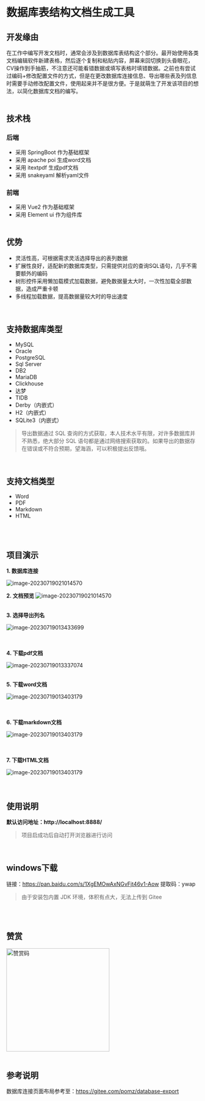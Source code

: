 # 数据库表结构文档生成工具

## 开发缘由

在工作中编写开发文档时，通常会涉及到数据库表结构这个部分。最开始使用各类文档编辑软件新建表格，然后逐个复制和粘贴内容，屏幕来回切换到头昏眼花，CV操作到手抽筋，不注意还可能看错数据或填写表格时填错数据。之前也有尝试过编码+修改配置文件的方式，但是在更改数据库连接信息、导出哪些表及列信息时需要手动修改配置文件，使用起来并不是很方便。于是就萌生了开发该项目的想法，以简化数据库文档的编写。
<br>
<br>

## 技术栈

### 后端

- 采用 SpringBoot 作为基础框架
- 采用 apache poi 生成word文档
- 采用 itextpdf 生成pdf文档
- 采用 snakeyaml 解析yaml文件

### 前端

- 采用 Vue2 作为基础框架
- 采用 Element ui 作为组件库
  <br>
  <br>

## 优势

- 灵活性高，可根据需求灵活选择导出的表列数据
- 扩展性良好，适配新的数据库类型，只需提供对应的查询SQL语句，几乎不需要额外的编码
- 树形控件采用懒加载模式加载数据，避免数据量太大时，一次性加载全部数据，造成严重卡顿
- 多线程加载数据，提高数据量较大时的导出速度

<br>

## 支持数据库类型

- MySQL
- Oracle
- PostgreSQL
- Sql Server
- DB2
- MariaDB
- Clickhouse
- 达梦
- TIDB
- Derby（内嵌式）
- H2（内嵌式）
- SQLite3（内嵌式）

> 导出数据通过 SQL 查询的方式获取，本人技术水平有限，对许多数据库并不熟悉，绝大部分 SQL
> 语句都是通过网络搜索获取的。如果导出的数据存在错误或不符合预期，望海涵，可以积极提出反馈哦。

<br>

## 支持文档类型

- Word
- PDF
- Markdown
- HTML

<br>
<br>

## 项目演示

**1. 数据库连接**

![image-20230719021014570](src/main/resources/static/images/数据库连接.png)

**2. 文档预览**
![image-20230719021014570](src/main/resources/static/images/文档预览.png)
<br>
<br>

**3. 选择导出列名**

![image-20230719013433699](src/main/resources/static/images/选择列名.png)  
<br>
<br>

**4. 下载pdf文档**

![image-20230719013337074](src/main/resources/static/images/pdf文档.png)
<br>
<br>

**5. 下载word文档**

![image-20230719013403179](src/main/resources/static/images/word文档.png)  
<br>
<br>

**6. 下载markdown文档**

![image-20230719013403179](src/main/resources/static/images/markdown文档.png)  
<br>
<br>

**7. 下载HTML文档**

![image-20230719013403179](src/main/resources/static/images/html文档.png)  
<br>
<br>

## 使用说明

**默认访问地址：http://localhost:8888/**
> 项目启成功后自动打开浏览器进行访问

<br>

## windows下载

链接：https://pan.baidu.com/s/1XgEMOwAxNGvFjt46v1-Aow
提取码：ywap
> 由于安装包内置 JDK 环境，体积有点大，无法上传到 Gitee

<br>
<br>

## 赞赏
<img src="src/main/resources/static/images/appreciation-code.jpg" alt="赞赏码" height="270">

<br>
<br>


## 参考说明

数据库连接页面布局参考至：https://gitee.com/pomz/database-export